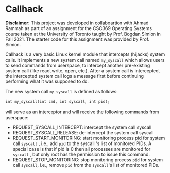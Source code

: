 # Callhack

<b>Disclaimer:</b> This project was developed in collaboartion with Ahmad Rammah as part of an assignment for the CSC369 Operating Systems course taken at the University of Toronto taught by Prof. Bogdan Simion in Fall 2021. The starter code for this assignment was provided by Prof. Simion. 

Callhack is a very basic Linux kernel module that intercepts (hijacks) system calls. It implements a new system call named ``my_syscall`` which allows users to send commands from userspace, to intercept another pre-existing system call (like read, write, open, etc.). After a system call is intercepted, the intercepted system call logs a message first before continuing performing what it was supposed to do. 

The new system call ``my_syscall`` is defined as follows:
<br>
<br>
``int my_syscall(int cmd, int syscall, int pid);`` 
<br>
<br>
will serve as an interceptor and will receive the following commands from userspace:
* REQUEST_SYSCALL_INTERCEPT: intercept the system call  syscall
* REQUEST_SYSCALL_RELEASE: de-intercept the system call  syscall
* REQUEST_START_MONITORING: start monitoring process  pid  for system call ``syscall`` , i.e., add  ``pid``
to the  syscall 's list of monitored PIDs. A special case is that if  pid  is  0  then all processes are
monitored for ``syscall`` , but only root has the permission to issue this command.
* REQUEST_STOP_MONITORING: stop monitoring process ``pid`` for system call ``syscall``, i.e., remove ``pid`` 
from the ``syscall``'s list of monitored PIDs.
